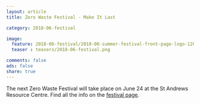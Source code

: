 ```yaml
---
layout: article
title: Zero Waste Festival - Make It Last

category: 2018-06-festival

image:
  feature: 2018-06-festival/2018-06-summer-festival-front-page-logo-1200x375.png
  teaser : teasers/2018-06-festival.png

comments: false
ads: false
share: true
---
```


The next Zero Waste Festival will take place on June 24 at the St Andrews Resource Centre. Find all the info on the [festival page](/index).
